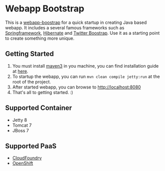 Webapp Bootstrap
================
This is a <a href="https://github.com/paukiatwee/webapp-bootstrap" target="_blank">webapp-boostrap</a> for a quick startup in creating Java based webapp. It includes a several famous frameworks such as <a href="http://www.springsource.org/" target="_blank">Springframework</a>, <a href="http://www.hibernate.org/" target="_blank">Hibernate</a> and <a href="http://twitter.github.com/bootstrap/" target="_blank">Twitter Boostrap</a>. Use it as a starting point to create something more unique.

Getting Started
----------------------
1. You must install [maven3](http://maven.apache.org/) in you machine, you can find installation guide at [here](http://maven.apache.org/download.html).
2. To startup the webapp, you can run `mvn clean compile jetty:run` at the root of the project.
3. After started webapp, you can browse to [http://localhost:8080](http://localhost:8080)
4. That's all to getting started. :)

Supported Container
----------------------
+ Jetty 8
+ Tomcat 7
+ JBoss 7

Supported PaaS
----------------------
+ <a href="http://www.cloudfoundry.com" target="_blank">CloudFoundry</a>
+ <a href="https://openshift.redhat.com" target="_blank">OpenShift</a>

